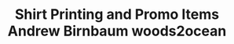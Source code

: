 ---
title: "Shirt Printing and Promo Items Andrew Birnbaum woods2ocean"
url: /wayne/shirt-printing-and-promo-items-andrew-birnbaum-woods2ocean/
shop: clothes
---